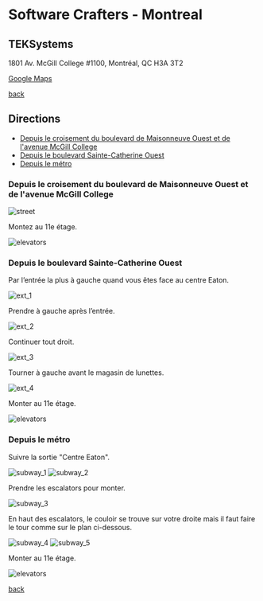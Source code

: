 # Software Crafters - Montreal

## TEKSystems

1801 Av. McGill College #1100, Montréal, QC H3A 3T2

[Google Maps](https://goo.gl/maps/4gE8E9XnAg9HFN2o9)

[back](./index.html)

## Directions

<!-- TOC -->
* [Depuis le croisement du boulevard de Maisonneuve Ouest et de l'avenue McGill College](#depuis-le-croisement-du-boulevard-de-maisonneuve-ouest-et-de-lavenue-mcgill-college)
* [Depuis le boulevard Sainte-Catherine Ouest](#depuis-le-boulevard-sainte-catherine-ouest)
* [Depuis le métro](#depuis-le-métro)
<!-- TOC -->

### Depuis le croisement du boulevard de Maisonneuve Ouest et de l'avenue McGill College

![street](./street.jpg)

Montez au 11e étage.

![elevators](./elevators.jpg)

### Depuis le boulevard Sainte-Catherine Ouest

Par l’entrée la plus à gauche quand vous êtes face au centre Eaton.

![ext_1](./ext_1.jpg)

Prendre à gauche après l’entrée.

![ext_2](./ext_2.jpg)

Continuer tout droit.

![ext_3](./ext_3.jpg)

Tourner à gauche avant le magasin de lunettes.

![ext_4](./ext_4.jpg)

Monter au 11e étage.

![elevators](./elevators.jpg)

### Depuis le métro

Suivre la sortie "Centre Eaton".

![subway_1](./subway_1.jpg)
![subway_2](./subway_2.jpg)

Prendre les escalators pour monter.

![subway_3](./subway_3.jpg)

En haut des escalators, le couloir se trouve sur votre droite
mais il faut faire le tour comme sur le plan ci-dessous.

![subway_4](./subway_4.jpg)
![subway_5](./subway_5.jpg)

Monter au 11e étage.

![elevators](./elevators.jpg)

[back](./index.html)
